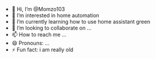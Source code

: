 - 👋 Hi, I’m @Momzo103
- 👀 I’m interested in home automation
- 🌱 I’m currently learning how to use home assistant green
- 💞️ I’m looking to collaborate on ...
- 📫 How to reach me ...
- 😄 Pronouns: ...
- ⚡ Fun fact: i am really old

<!---
Momzo103/Momzo103 is a ✨ special ✨ repository because its `README.md` (this file) appears on your GitHub profile.
You can click the Preview link to take a look at your changes.
--->
